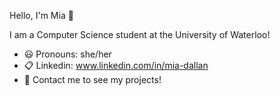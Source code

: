 Hello, I'm Mia 👋

I am a Computer Science student at the University of Waterloo!

- 😃 Pronouns: she/her
- 📋 Linkedin: www.linkedin.com/in/mia-dallan 
- 💬 Contact me to see my projects!
